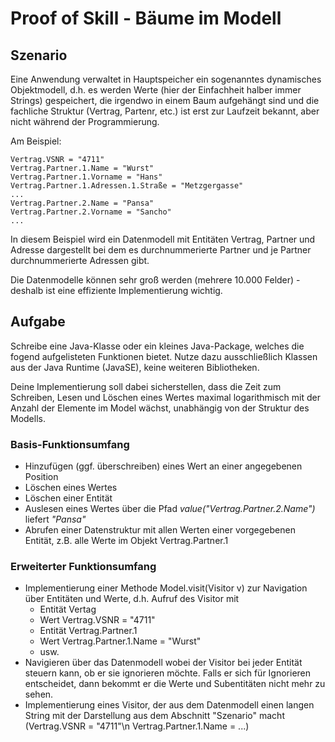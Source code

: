 # Proof of Skill - Bäume im Modell

## Szenario
Eine Anwendung verwaltet in Hauptspeicher ein sogenanntes dynamisches Objektmodell, 
d.h. es werden Werte (hier der Einfachheit halber immer Strings) gespeichert,
die irgendwo in einem Baum aufgehängt sind und die fachliche Struktur (Vertrag, Partenr, etc.) 
ist erst zur Laufzeit bekannt, aber nicht während der Programmierung. 

Am Beispiel:

    Vertrag.VSNR = "4711"
    Vertrag.Partner.1.Name = "Wurst"
    Vertrag.Partner.1.Vorname = "Hans"
    Vertrag.Partner.1.Adressen.1.Straße = "Metzgergasse"
    ...
    Vertrag.Partner.2.Name = "Pansa"
    Vertrag.Partner.2.Vorname = "Sancho"
    ...

In diesem Beispiel wird ein Datenmodell mit Entitäten Vertrag, Partner und Adresse dargestellt 
bei dem es durchnummerierte Partner und je Partner durchnummerierte Adressen gibt.

Die Datenmodelle können sehr groß werden (mehrere 10.000 Felder) - deshalb ist eine effiziente Implementierung wichtig.

## Aufgabe

Schreibe eine Java-Klasse oder ein kleines Java-Package, welches die fogend aufgelisteten Funktionen bietet.
Nutze dazu ausschließlich Klassen aus der Java Runtime (JavaSE), keine weiteren Bibliotheken. 

Deine Implementierung soll dabei sicherstellen, dass die Zeit zum Schreiben, Lesen und Löschen eines 
Wertes maximal logarithmisch mit der Anzahl der Elemente im Model wächst, unabhängig von der Struktur des Modells.

### Basis-Funktionsumfang

- Hinzufügen (ggf. überschreiben) eines Wert an einer angegebenen Position
- Löschen eines Wertes
- Löschen einer Entität
- Auslesen eines Wertes über die Pfad _value("Vertrag.Partner.2.Name")_ liefert _"Pansa"_
- Abrufen einer Datenstruktur mit allen Werten einer vorgegebenen Entität, z.B. alle Werte im Objekt Vertrag.Partner.1

### Erweiterter Funktionsumfang

- Implementierung einer Methode Model.visit(Visitor v) zur Navigation über Entitäten und Werte, 
  d.h. Aufruf des Visitor mit 
  - Entität Vertag 
  - Wert Vertrag.VSNR = "4711" 
  - Entität Vertrag.Partner.1 
  - Wert Vertrag.Partner.1.Name = "Wurst" 
  - usw.
- Navigieren über das Datenmodell wobei der Visitor bei jeder Entität steuern kann, ob er sie ignorieren möchte. 
  Falls er sich für Ignorieren entscheidet, dann bekommt er die Werte und Subentitäten nicht mehr zu sehen.
- Implementierung eines Visitor, der aus dem Datenmodell einen langen String mit der Darstellung 
  aus dem Abschnitt "Szenario" macht (Vertrag.VSNR = "4711"\n Vertrag.Partner.1.Name = ...)
